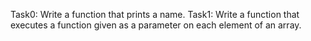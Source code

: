 Task0: Write a function that prints a name.
Task1: Write a function that executes a function given as a parameter on each element of an array.

